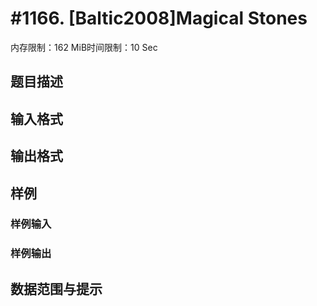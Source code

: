 # #1166. [Baltic2008]Magical Stones

内存限制：162 MiB时间限制：10 Sec

## 题目描述

## 输入格式

## 输出格式

## 样例

### 样例输入

### 样例输出

## 数据范围与提示

